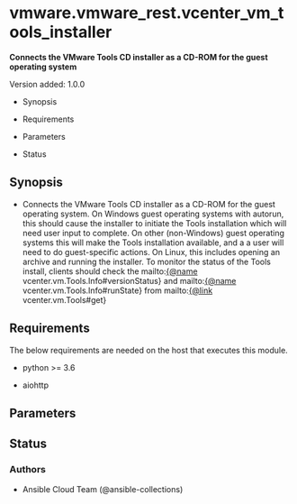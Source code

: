 # vmware.vmware_rest.vcenter_vm_tools_installer

**Connects the VMware Tools CD installer as a CD-ROM for the guest
operating system**

Version added: 1.0.0


* Synopsis


* Requirements


* Parameters


* Status

## Synopsis


* Connects the VMware Tools CD installer as a CD-ROM for the guest
operating system. On Windows guest operating systems with autorun,
this should cause the installer to initiate the Tools installation
which will need user input to complete. On other (non-Windows)
guest operating systems this will make the Tools installation
available, and a a user will need to do guest-specific actions.  On
Linux, this includes opening an archive and running the installer.
To monitor the status of the Tools install, clients should check
the mailto:[{@name](mailto:{@name) vcenter.vm.Tools.Info#versionStatus} and
mailto:[{@name](mailto:{@name) vcenter.vm.Tools.Info#runState} from mailto:[{@link](mailto:{@link)
vcenter.vm.Tools#get}

## Requirements

The below requirements are needed on the host that executes this
module.


* python >= 3.6


* aiohttp

## Parameters

## Status

### Authors


* Ansible Cloud Team (@ansible-collections)
